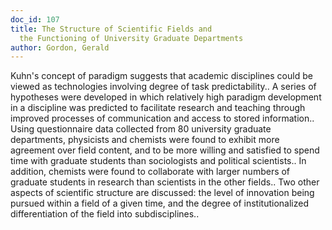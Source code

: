 ```yaml
---
doc_id: 107
title: The Structure of Scientific Fields and 
  the Functioning of University Graduate Departments
author: Gordon, Gerald
---
```


Kuhn's concept of paradigm suggests that academic disciplines could be viewed
as technologies involving degree of task predictability.. A series of hypotheses
were developed in which relatively high paradigm development in a discipline was 
predicted to facilitate research and teaching through improved processes of 
communication and access to stored information.. Using questionnaire data 
collected from 80 university graduate departments, physicists and chemists were 
found to exhibit more agreement over field content, and to be more willing and 
satisfied to spend time with graduate students than sociologists and political 
scientists.. In addition, chemists were found to collaborate with larger 
numbers of graduate students in research than scientists in the other fields..
Two other aspects of scientific structure are discussed: the level of innovation 
being pursued within a field of a given time, and the degree of 
institutionalized differentiation of the field into subdisciplines..